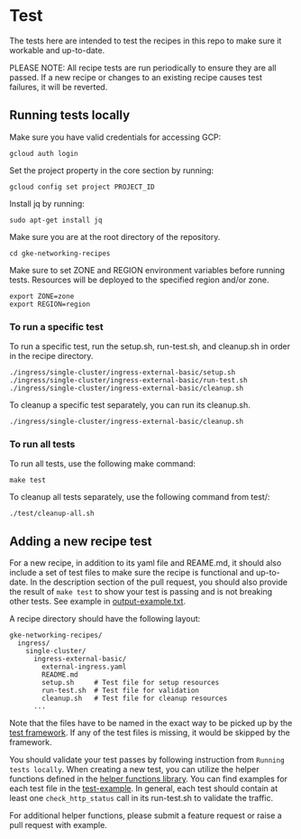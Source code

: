 <!-- 
Copyright 2023 Google LLC

Licensed under the Apache License, Version 2.0 (the "License");
you may not use this file except in compliance with the License.
You may obtain a copy of the License at

    https://www.apache.org/licenses/LICENSE-2.0

Unless required by applicable law or agreed to in writing, software
distributed under the License is distributed on an "AS IS" BASIS,
WITHOUT WARRANTIES OR CONDITIONS OF ANY KIND, either express or implied.
See the License for the specific language governing permissions and
limitations under the License.
-->

# Test

The tests here are intended to test the recipes in this repo to make sure it workable and up-to-date.

PLEASE NOTE: All recipe tests are run periodically to ensure they are all passed. If a new recipe or changes to an existing recipe causes test failures, it will be reverted.

## Running tests locally

Make sure you have valid credentials for accessing GCP:

```
gcloud auth login
```

Set the project property in the core section by running:
```
gcloud config set project PROJECT_ID
```

Install jq by running:
```
sudo apt-get install jq
```

Make sure you are at the root directory of the repository.

```
cd gke-networking-recipes
```

Make sure to set ZONE and REGION environment variables before running tests. Resources will be deployed to the specified region and/or zone.
```
export ZONE=zone
export REGION=region
```

### To run a specific test
To run a specific test, run the setup.sh, run-test.sh, and cleanup.sh in order in the recipe directory.

```
./ingress/single-cluster/ingress-external-basic/setup.sh
./ingress/single-cluster/ingress-external-basic/run-test.sh
./ingress/single-cluster/ingress-external-basic/cleanup.sh
```

To cleanup a specific test separately, you can run its cleanup.sh.
```
./ingress/single-cluster/ingress-external-basic/cleanup.sh
```

### To run all tests
To run all tests, use the following make command:
```
make test
```

To cleanup all tests separately, use the following command from test/:
```
./test/cleanup-all.sh
```

## Adding a new recipe test

For a new recipe, in addition to its yaml file and REAME.md, it should also include a set of test files to make sure the recipe is functional and up-to-date. In the description section of the pull request, you should also provide the result of `make test` to show your test is passing and is not breaking other tests. See example in [output-example.txt](./test_example/output_example.txt). 

A recipe directory should have the following layout:
```
gke-networking-recipes/
  ingress/
    single-cluster/
      ingress-external-basic/
        external-ingress.yaml
        README.md
        setup.sh     # Test file for setup resources
        run-test.sh  # Test file for validation
        cleanup.sh   # Test file for cleanup resources
      ...
```

Note that the files have to be named in the exact way to be picked up by the [test framework](recipe_test.go). If any of the test files is missing, it would be skipped by the framework.

You should validate your test passes by following instruction from `Running tests locally`. When creating a new test, you can utilize the helper functions defined in the [helper functions library](./helper.sh). You can find examples for each test file in the [test-example](./test-example/). In general, each test should contain at least one `check_http_status` call in its run-test.sh to validate the traffic.

For additional helper functions, please submit a feature request or raise a pull request with example. 
